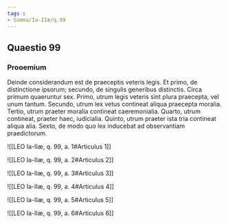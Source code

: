 ```yaml
---
tags : 
- Summa/Ia-IIæ/q.99
---
```


## Quaestio 99

### Prooemium

Deinde considerandum est de praeceptis veteris legis. Et primo, de distinctione ipsorum; secundo, de singulis generibus distinctis. Circa primum quaeruntur sex. Primo, utrum legis veteris sint plura praecepta, vel unum tantum. Secundo, utrum lex vetus contineat aliqua praecepta moralia. Tertio, utrum praeter moralia contineat caeremonialia. Quarto, utrum contineat, praeter haec, iudicialia. Quinto, utrum praeter ista tria contineat aliqua alia. Sexto, de modo quo lex inducebat ad observantiam praedictorum.

![[LEO Ia-IIæ, q. 99, a. 1#Articulus 1]]

![[LEO Ia-IIæ, q. 99, a. 2#Articulus 2]]

![[LEO Ia-IIæ, q. 99, a. 3#Articulus 3]]

![[LEO Ia-IIæ, q. 99, a. 4#Articulus 4]]

![[LEO Ia-IIæ, q. 99, a. 5#Articulus 5]]

![[LEO Ia-IIæ, q. 99, a. 6#Articulus 6]]

